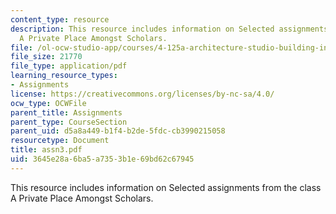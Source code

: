 ```yaml
---
content_type: resource
description: This resource includes information on Selected assignments from the class
  A Private Place Amongst Scholars.
file: /ol-ocw-studio-app/courses/4-125a-architecture-studio-building-in-landscapes-fall-2005/3645e28a6ba5a7353b1e69bd62c67945_assn3.pdf
file_size: 21770
file_type: application/pdf
learning_resource_types:
- Assignments
license: https://creativecommons.org/licenses/by-nc-sa/4.0/
ocw_type: OCWFile
parent_title: Assignments
parent_type: CourseSection
parent_uid: d5a8a449-b1f4-b2de-5fdc-cb3990215058
resourcetype: Document
title: assn3.pdf
uid: 3645e28a-6ba5-a735-3b1e-69bd62c67945
---
```

This resource includes information on Selected assignments from the class A Private Place Amongst Scholars.